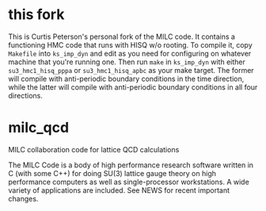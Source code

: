 this fork
=========

This is Curtis Peterson's personal fork of the MILC code. It 
contains a functioning HMC code that runs with HISQ w/o rooting.
To compile it, copy `Makefile` into `ks_imp_dyn` and edit as 
you need for configuring on whatever machine that you're running
one. Then run `make` in `ks_imp_dyn` with either `su3_hmc1_hisq_pppa`
or `su3_hmc1_hisq_apbc` as your make target. The former will compile
with anti-periodic boundary conditions in the time direction, while
the latter will compile with anti-periodic boundary conditions in 
all four directions. 

milc_qcd
========

MILC collaboration code for lattice QCD calculations

The MILC Code is a body of high performance research software written
in C (with some C++) for doing SU(3) lattice gauge theory on high
performance computers as well as single-processor workstations.  A
wide variety of applications are included.  See NEWS for recent
important changes.

